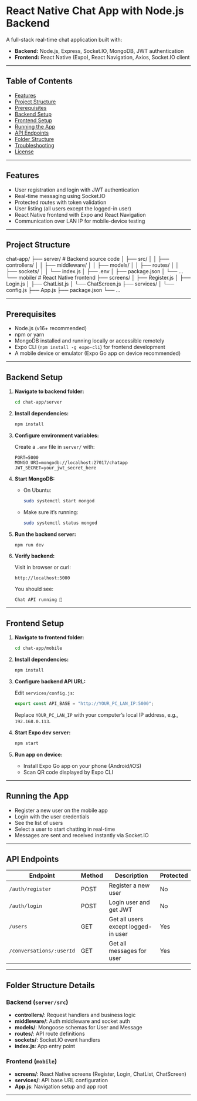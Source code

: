 # React Native Chat App with Node.js Backend

A full-stack real-time chat application built with:
- **Backend:** Node.js, Express, Socket.IO, MongoDB, JWT authentication
- **Frontend:** React Native (Expo), React Navigation, Axios, Socket.IO client

---

## Table of Contents

- [Features](#features)
- [Project Structure](#project-structure)
- [Prerequisites](#prerequisites)
- [Backend Setup](#backend-setup)
- [Frontend Setup](#frontend-setup)
- [Running the App](#running-the-app)
- [API Endpoints](#api-endpoints)
- [Folder Structure](#folder-structure)
- [Troubleshooting](#troubleshooting)
- [License](#license)

---

## Features

- User registration and login with JWT authentication
- Real-time messaging using Socket.IO
- Protected routes with token validation
- User listing (all users except the logged-in user)
- React Native frontend with Expo and React Navigation
- Communication over LAN IP for mobile-device testing

---

## Project Structure

chat-app/
├── server/ # Backend source code
│ ├── src/
│ │ ├── controllers/
│ │ ├── middleware/
│ │ ├── models/
│ │ ├── routes/
│ │ ├── sockets/
│ │ └── index.js
│ ├── .env
│ ├── package.json
│ └── ...
└── mobile/ # React Native frontend
├── screens/
│ ├── Register.js
│ ├── Login.js
│ ├── ChatList.js
│ └── ChatScreen.js
├── services/
│ └── config.js
├── App.js
├── package.json
└── ...



---

## Prerequisites

- Node.js (v16+ recommended)
- npm or yarn
- MongoDB installed and running locally or accessible remotely
- Expo CLI (`npm install -g expo-cli`) for frontend development
- A mobile device or emulator (Expo Go app on device recommended)

---

## Backend Setup

1. **Navigate to backend folder:**

    ```bash
    cd chat-app/server
    ```

2. **Install dependencies:**

    ```bash
    npm install
    ```

3. **Configure environment variables:**

    Create a `.env` file in `server/` with:

    ```
    PORT=5000
    MONGO_URI=mongodb://localhost:27017/chatapp
    JWT_SECRET=your_jwt_secret_here
    ```

4. **Start MongoDB:**

    - On Ubuntu:

      ```bash
      sudo systemctl start mongod
      ```

    - Make sure it’s running:

      ```bash
      sudo systemctl status mongod
      ```

5. **Run the backend server:**

    ```bash
    npm run dev
    ```

6. **Verify backend:**

    Visit in browser or curl:

    ```
    http://localhost:5000
    ```

    You should see:

    ```
    Chat API running 🚀
    ```

---

## Frontend Setup

1. **Navigate to frontend folder:**

    ```bash
    cd chat-app/mobile
    ```

2. **Install dependencies:**

    ```bash
    npm install
    ```

3. **Configure backend API URL:**

    Edit `services/config.js`:

    ```js
    export const API_BASE = "http://YOUR_PC_LAN_IP:5000";
    ```

    Replace `YOUR_PC_LAN_IP` with your computer’s local IP address, e.g., `192.168.0.113`.

4. **Start Expo dev server:**

    ```bash
    npm start
    ```

5. **Run app on device:**

    - Install Expo Go app on your phone (Android/iOS)
    - Scan QR code displayed by Expo CLI

---

## Running the App

- Register a new user on the mobile app
- Login with the user credentials
- See the list of users
- Select a user to start chatting in real-time
- Messages are sent and received instantly via Socket.IO

---

## API Endpoints

| Endpoint           | Method | Description                 | Protected |
|--------------------|--------|-----------------------------|-----------|
| `/auth/register`   | POST   | Register a new user          | No        |
| `/auth/login`      | POST   | Login user and get JWT       | No        |
| `/users`           | GET    | Get all users except logged-in user | Yes       |
| `/conversations/:userId` | GET | Get all messages for user   | Yes       |

---

## Folder Structure Details

### Backend (`server/src`)

- **controllers/**: Request handlers and business logic
- **middleware/**: Auth middleware and socket auth
- **models/**: Mongoose schemas for User and Message
- **routes/**: API route definitions
- **sockets/**: Socket.IO event handlers
- **index.js**: App entry point

### Frontend (`mobile`)

- **screens/**: React Native screens (Register, Login, ChatList, ChatScreen)
- **services/**: API base URL configuration
- **App.js**: Navigation setup and app root

---



